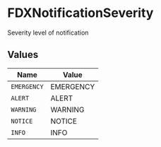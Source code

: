 # FDXNotificationSeverity

Severity level of notification


## Values

| Name        | Value       |
| ----------- | ----------- |
| `EMERGENCY` | EMERGENCY   |
| `ALERT`     | ALERT       |
| `WARNING`   | WARNING     |
| `NOTICE`    | NOTICE      |
| `INFO`      | INFO        |